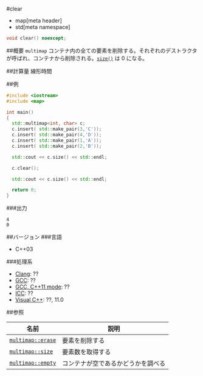 #clear
* map[meta header]
* std[meta namespace]

```cpp
void clear() noexcept;
```

##概要
`multimap` コンテナ内の全ての要素を削除する。それぞれのデストラクタが呼ばれ、コンテナから削除される。[`size()`](/reference/map/multimap/size.md) は 0 になる。


##計算量
線形時間


##例
```cpp
#include <iostream>
#include <map>

int main()
{
  std::multimap<int, char> c;
  c.insert( std::make_pair(3,'C'));
  c.insert( std::make_pair(4,'D'));
  c.insert( std::make_pair(1,'A'));
  c.insert( std::make_pair(2,'B'));

  std::cout << c.size() << std::endl;

  c.clear();

  std::cout << c.size() << std::endl;

  return 0;
}
```

###出力
```
4
0
```

##バージョン
###言語
- C++03

###処理系
- [Clang](/implementation.md#clang): ??
- [GCC](/implementation.md#gcc): ??
- [GCC, C++11 mode](/implementation.md#gcc): ??
- [ICC](/implementation.md#icc): ??
- [Visual C++](/implementation.md#visual_cpp): ??, 11.0

##参照

| 名前 | 説明 |
|-------------------------------------------------------------------------------------|-----------------------------------------------------|
| [`multimap::erase`](/reference/map/multimap/erase.md) | 要素を削除する |
| [`multimap::size`](/reference/map/multimap/size.md) | 要素数を取得する |
| [`multimap::empty`](/reference/map/multimap/empty.md) | コンテナが空であるかどうかを調べる |



